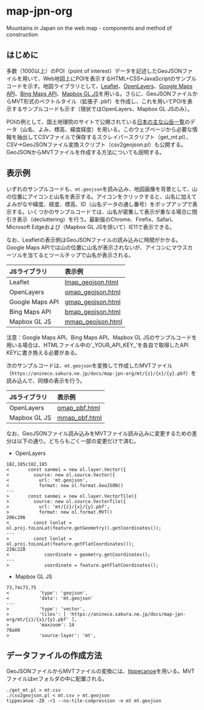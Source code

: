 # map-jpn-org
Mountains in Japan on the web map - components and method of construction

## はじめに
多数（1000以上）のPOI（point of interest）データを記述したGeoJSONファイルを用いて、Web地図上にPOIを表示するHTML+CSS+JavaScriptのサンプルコードを示す。地図ライブラリとして、[Leaflet](https://leafletjs.com/)、[OpenLayers](https://openlayers.org/)、[Google Maps API](https://developers.google.com/maps/documentation/javascript/?hl=ja)、[Bing Maps API](https://docs.microsoft.com/en-us/bingmaps/v8-web-control/)、[Mapbox GL JS](https://docs.mapbox.com/mapbox-gl-js/)を用いる。さらに、GeoJSONファイルからMVT形式のベクトルタイル（拡張子 .pbf）を作成し、これを用いてPOIを表示するサンプルコードも示す（現状ではOpenLayers、Mapbox GL JSのみ）。

POIの例として、国土地理院のサイトで公開されている[日本の主な山岳一覧](https://www.gsi.go.jp/kihonjohochousa/kihonjohochousa41140.html)のデータ（山名、よみ、標高、緯度経度）を用いる。このウェブページから必要な情報を抽出してCSVファイルで保存するスクレイパースクリプト（get_mt.pl）、CSV→GeoJSONファイル変換スクリプト（csv2geojson.pl）も公開する。GeoJSONからMVTファイルを作成する方法についても説明する。

## 表示例
いずれのサンプルコードも、`mt.geojson`を読み込み、地図画像を背景として、山の位置にアイコンと山名を表示する。アイコンをクリックすると、山名に加えてよみがなや緯度、経度、標高、ID（山名データの通し番号）をポップアップで表示する。いくつかのサンプルコードでは、山名が密集して表示が重なる場合に間引き表示（decluttering）を行う。最新版のChrome、Firefix、Safari、Microsoft Edgeおよび（Mapbox GL JSを除いて）IE11で表示できる。

なお、Leafletの表示例はGeoJSONファイルの読み込みに時間がかかる。Google Maps APIでは山の位置に山名が表示されないが、アイコンにマウスカーソルを当てるとツールチップで山名が表示される。

|JSライブラリ|表示例|
|:---|:---|
|Leaflet|[lmap_geojson.html](https://anineco.sakura.ne.jp/docs/map-jpn-org/lmap_geojson.html)|
|OpenLayers|[omap_geojson.html](https://anineco.sakura.ne.jp/docs/map-jpn-org/omap_geojson.html)|
|Google Maps API|[gmap_geojson.html](https://anineco.sakura.ne.jp/docs/map-jpn-org/gmap_geojson.html)|
|Bing Maps API|[bmap_geojson.html](https://anineco.sakura.ne.jp/docs/map-jpn-org/bmap_geojson.html)|
|Mapbox GL JS|[mmap_geojson.html](https://anineco.sakura.ne.jp/docs/map-jpn-org/mmap_geojson.html)|

注意：Google Maps API、Bing Maps API、Mapbox GL JSのサンプルコードを用いる場合は、HTMLファイル中の'\_YOUR_API_KEY\_'を各自で取得したAPI KEYに書き換える必要がある。

次のサンプルコードは、`mt.geojson`を変換して作成したMVTファイル（`https://anineco.sakura.ne.jp/docs/map-jpn-org/mt/{z}/{x}/{y}.pbf`）を読み込んで、同様の表示を行う。

|JSライブラリ|表示例|
|:---|:---|
|OpenLayers|[omap_pbf.html](https://anineco.sakura.ne.jp/docs/map-jpn-org/omap_pbf.html)|
|Mapbox GL JS|[mmap_pbf.html](https://anineco.sakura.ne.jp/docs/map-jpn-org/mmap_pbf.html)|

なお、GeoJSONファイル読み込みをMVTファイル読み込みに変更するための差分は以下の通り。どちらもごく一部の変更だけで済む。

- OpenLayers
```
182,185c182,185
<       const sanmei = new ol.layer.Vector({
<         source: new ol.source.Vector({
<           url: 'mt.geojson',
<           format: new ol.format.GeoJSON()
---
>       const sanmei = new ol.layer.VectorTile({
>         source: new ol.source.VectorTile({
>           url: 'mt/{z}/{x}/{y}.pbf',
>           format: new ol.format.MVT()
206c206
<         const lonlat = ol.proj.toLonLat(feature.getGeometry().getCoordinates());
---
>         const lonlat = ol.proj.toLonLat(feature.getFlatCoordinates());
228c228
<             coordinate = geometry.getCoordinates();
---
>             coordinate = feature.getFlatCoordinates();
```

- Mapbox GL JS
```
73,74c73,75
<           'type': 'geojson',
<           'data': 'mt.geojson'
---
>           'type': 'vector',
>           'tiles': [ 'https://anineco.sakura.ne.jp/docs/map-jpn-org/mt/{z}/{x}/{y}.pbf' ],
>           'maxzoom': 14
78a80
>           'source-layer': 'mt',
```

## データファイルの作成方法
GeoJSONファイルからMVTファイルの変換には、[tippecanoe](https://github.com/mapbox/tippecanoe)を用いる。MVTファイルは`mt`フォルダの中に配置される。
```
./get_mt.pl > mt.csv
./csv2geojson.pl < mt.csv > mt.geojson
tippecanoe -Z8 -r1 --no-tile-compression -e mt mt.geojson
```
